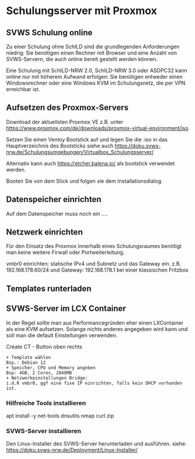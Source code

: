 # Schulungsserver mit Proxmox

## SVWS Schulung online

Zu einer Schulung ohne SchILD sind die grundlegenden Anforderungen niedrig: Sie benötigen einen Rechner mit Browser und eine Anzahl von SVWS-Servern, die auch online bereit gestellt werden können. 

Eine Schulung mit SchILD-NRW 2.0, SchILD-NRW 3.0 oder ASDPC32 kann online nur mit höherem Aufwand erfolgen: Sie benötigen entweder einen Windowsrechner oder eine Windows KVM im Schulungsnetz, die per VPN erreichbar ist.


## Aufsetzen des Proxmox-Servers

Download der aktuellsten Proxmox VE z.B. unter https://www.proxmox.com/de/downloads/proxmox-virtual-environment/iso

Setzen Sie einen Ventoy Bootstick auf und legen Sie die .iso in das Hauptverzeichnis des Bootsticks 
siehe auch https://doku.svws-nrw.de/Schulungsumgebungen/Virtualbox_Schulungsserver/

Alternativ kann auch https://etcher.balena.io/ als bootstick verwendet werden. 

Booten Sie von dem Stick und folgen sie dem Installationsdialog.

## Datenspeicher einrichten

Auf dem Datenspeicher muss noch ein .... 

## Netzwerk einrichten 

Für den Einsatz des Proxmox innerhalb eines Schulungsraumes benötigt man keine weitere Firwall oder Portweiterleitung.

vmbr0 einrichten: statische IPv4 und Subnetz und das Gateway ein. z.B. 
192.168.178.60/24 und Gateway: 192.168.178.1 bei einer klassischen Fritzbox

## Templates runterladen

 

## SVWS-Server im LCX Container

In der Regel sollte man aus Performancegründen eher einen LXContainer als eine KVM aufsetzen. Solange nichts anderes angegeben wird kann und soll man die default Einstellungen verwenden.

Create CT - Button oben rechts


    + Template wählen    
	Bsp.: Debian 12
    + Speicher, CPU und Memory angeben
	Bsp: 4GB, 2 Cores, 2048MB
    + Netzwerkeinstellungen Bridge:  
	i.d.R vmbr0, ggf eine fixe IP einrichten, falls kein DHCP vorhanden ist.

### Hilfreiche Tools installieren

apt install -y net-tools dnsutils nmap curl zip

### SVWS-Server installieren

Den Linux-Installer des SVWS-Server herunterladen und ausführen. 
siehe: https://doku.svws-nrw.de/Deployment/Linux-Installer/



